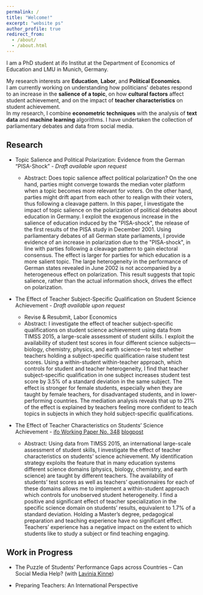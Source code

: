 ```yaml
---
permalink: /
title: "Welcome!"
excerpt: "website ps"
author_profile: true
redirect_from: 
  - /about/
  - /about.html
---
```


I am a PhD student at ifo Institut at the Department of Economics of Education and LMU in Munich, Germany.

My research interests are **Education**, **Labor**, and **Political Economics**.\
I am currently working on understanding how politicians' debates respond to an increase in the **salience of a topic**, on how **cultural factors** affect student achievement, and on the impact of **teacher characteristics** on student achievement.\
In my research, I combine **econometric techniques** with the analysis of **text data** and **machine learning** algorithms. I have undertaken the collection of parliamentary debates and data from social media.

Research
------
* Topic Salience and Political Polarization: Evidence from the German “PISA-Shock” - *Draft available upon request* 
	* Abstract: Does topic salience affect political polarization? On the one hand, parties might converge towards the median voter platform when a topic becomes more relevant for voters. On the other hand, parties might drift apart from each other to realign with their voters, thus following a cleavage pattern. In this paper, I investigate the impact of topic salience on the polarization of political debates about education in Germany. I exploit the exogenous increase in the salience of education induced by the "PISA-shock", the release of the first results of the PISA study in December 2001. Using parliamentary debates of all German state parliaments, I provide evidence of an increase in polarization due to the "PISA-shock", in line with parties following a cleavage pattern to gain electoral consensus. The effect is larger for parties for which education is a more salient topic. The large heterogeneity in the performance of German states revealed in June 2002 is not accompanied by a heterogeneous effect on polarization. This result suggests that topic salience, rather than the actual information shock, drives the effect on polarization.


* The Effect of Teacher Subject-Specific Qualification on Student Science Achievement - *Draft available upon request*
	* Revise & Resubmit, Labor Economics
	* Abstract: I investigate the effect of teacher subject-specific qualifications on student science achievement using data from TIMSS 2015, a large-scale assessment of student skills. I exploit the availability of student test scores in four different science subjects—biology, chemistry, physics, and earth science—to test whether teachers holding a subject-specific qualification raise student test scores. Using a within-student within-teacher approach, which controls for student and teacher heterogeneity, I find that teacher subject-specific qualification in one subject increases student test score by 3.5% of a standard deviation in the same subject. The effect is stronger for female students, especially when they are taught by female teachers, for disadvantaged students, and in lower-performing countries. The mediation analysis reveals that up to 21% of the effect is explained by teachers feeling more confident to teach topics in subjects in which they hold subject-specific qualifications.


* The Effect of Teacher Characteristics on Students’ Science Achievement - [ifo Working Paper No. 348](https://www.ifo.de/DocDL/wp-2021-348-sancassani-science-teachers.pdf) [blogpost](https://international-education.blog/en/the-more-experienced-the-moreboring/?cn-reloaded=1)
	* Abstract: Using data from TIMSS 2015, an international large-scale assessment of student skills, I investigate the effect of teacher characteristics on students’ science achievement. My identification strategy exploits the feature that in many education systems different science domains (physics, biology, chemistry, and earth science) are taught by different teachers. The availability of students’ test scores as well as teachers’ questionnaires for each of these domains allows me to implement a within-student approach which controls for unobserved student heterogeneity. I find a positive and significant effect of teacher specialization in the specific science domain on students’ results, equivalent to 1.7% of a standard deviation. Holding a Master’s degree, pedagogical preparation and teaching experience have no significant effect. Teachers’ experience has a negative impact on the extent to which students like to study a subject or find teaching engaging. 


Work in Progress
------

* The Puzzle of Students’ Performance Gaps across Countries – Can Social Media Help? (with [Lavinia Kinne](https://sites.google.com/view/laviniakinne/startseite))

* Preparing Teachers: An International Perspective
